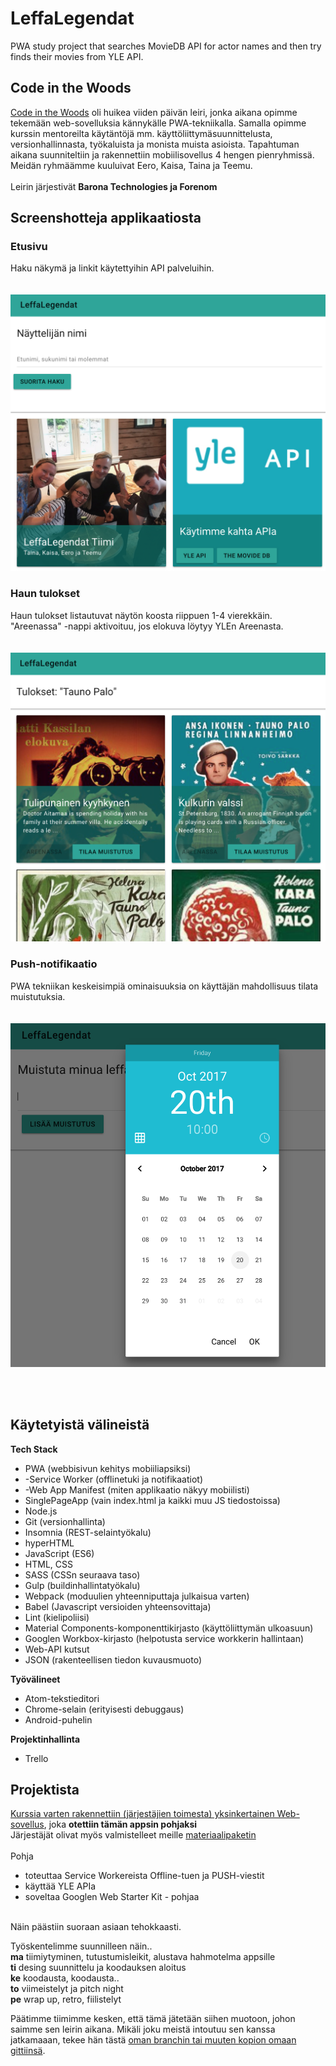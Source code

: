 # LeffaLegendat
PWA study project that searches MovieDB API for actor names and then try finds their movies from YLE API.

## Code in the Woods
[Code in the Woods](https://www.codeinthewoods.fi/) oli huikea viiden päivän leiri, jonka aikana opimme tekemään web-sovelluksia kännykälle PWA-tekniikalla. Samalla opimme kurssin mentoreilta käytäntöjä mm. käyttöliittymäsuunnittelusta, versionhallinnasta, työkaluista ja monista muista asioista.
Tapahtuman aikana suunniteltiin ja rakennettiin mobiilisovellus 4 hengen pienryhmissä. Meidän ryhmäämme kuuluivat Eero, Kaisa, Taina ja Teemu. <br /><br />
Leirin järjestivät **Barona Technologies ja Forenom**

## Screenshotteja applikaatiosta

### Etusivu 
Haku näkymä ja linkit käytettyihin API palveluihin.<br /><br /><br />
![Haku](/docs/screenshots/search.png)

### Haun tulokset
Haun tulokset listautuvat näytön koosta riippuen 1-4 vierekkäin. "Areenassa" -nappi aktivoituu, jos elokuva löytyy YLEn Areenasta. <br /><br /><br />
![Haku](/docs/screenshots/results.png)

### Push-notifikaatio
PWA tekniikan keskeisimpiä ominaisuuksia on käyttäjän mahdollisuus tilata muistutuksia.<br /><br /><br />
![notifikaatio](/docs/screenshots/notification.png)

<br /><br />
## Käytetyistä välineistä

**Tech Stack**
- PWA (webbisivun kehitys mobiiliapsiksi)
- -Service Worker (offlinetuki ja notifikaatiot)
- -Web App Manifest (miten applikaatio näkyy mobiilisti)
- SinglePageApp (vain index.html ja kaikki muu JS tiedostoissa)
- Node.js
- Git (versionhallinta)
- Insomnia (REST-selaintyökalu)
- hyperHTML
- JavaScript (ES6)
- HTML, CSS
- SASS (CSSn seuraava taso)
- Gulp (buildinhallintatyökalu)
- Webpack (moduulien yhteenniputtaja julkaisua varten)
- Babel (Javascript versioiden yhteensovittaja)
- Lint (kielipoliisi)
- Material Components-komponenttikirjasto (käyttöliittymän ulkoasuun)
- Googlen Workbox-kirjasto (helpotusta service workkerin hallintaan)
- Web-API kutsut
- JSON (rakenteellisen tiedon kuvausmuoto)

**Työvälineet**
- Atom-tekstieditori
- Chrome-selain (erityisesti debuggaus)
- Android-puhelin

**Projektinhallinta**
- Trello

## Projektista
[Kurssia varten rakennettiin (järjestäjien toimesta) yksinkertainen Web-sovellus](https://github.com/codeinthewoods/now-playing-yle), joka **otettiin tämän appsin pohjaksi**<br />
Järjestäjät olivat myös valmistelleet meille [materiaalipaketin](https://docs.google.com/document/d/12res0aYeOJFOurSKr4p3UR8I95fQbn-smQpoAl966VU/edit?usp=sharing)
<br /><br />
Pohja
- toteuttaa Service Workereista Offline-tuen ja PUSH-viestit
- käyttää YLE APIa
- soveltaa Googlen Web Starter Kit - pohjaa
<br />
Näin päästiin suoraan asiaan tehokkaasti. 
<br />

Työskentelimme suunnilleen näin..
<br /> **ma** tiimiytyminen, tutustumisleikit, alustava hahmotelma appsille
<br /> **ti** desing suunnittelu ja koodauksen aloitus
<br /> **ke** koodausta, koodausta..
<br /> **to** viimeistelyt ja pitch night
<br /> **pe** wrap up, retro, fiilistelyt

Päätimme tiimimme kesken, että tämä jätetään siihen muotoon, johon saimme sen leirin aikana. Mikäli joku meistä intoutuu sen kanssa jatkamaaan, tekee hän tästä [oman branchin tai muuten kopion omaan gittiinsä](https://help.github.com/articles/fork-a-repo/). 
